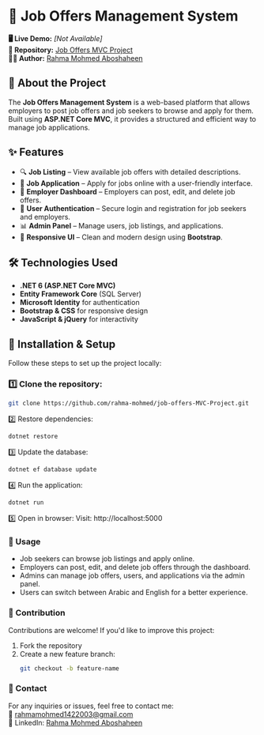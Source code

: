 # 💼 Job Offers Management System  

**🖥 Live Demo:** *[Not Available]*  
**📂 Repository:** [Job Offers MVC Project](https://github.com/rahma-mohmed/job-offers-MVC-Project)  
**👩‍💻 Author:** [Rahma Mohmed Aboshaheen](https://www.linkedin.com/in/rahma-aboshaheen-059868289/)  

## 📌 About the Project  
The **Job Offers Management System** is a web-based platform that allows employers to post job offers and job seekers to browse and apply for them. Built using **ASP.NET Core MVC**, it provides a structured and efficient way to manage job applications.  

## ✨ Features  
- 🔍 **Job Listing** – View available job offers with detailed descriptions.  
- 📝 **Job Application** – Apply for jobs online with a user-friendly interface.  
- 🏢 **Employer Dashboard** – Employers can post, edit, and delete job offers.  
- 👤 **User Authentication** – Secure login and registration for job seekers and employers.  
- 📊 **Admin Panel** – Manage users, job listings, and applications.  
- 🎨 **Responsive UI** – Clean and modern design using **Bootstrap**.  

## 🛠 Technologies Used  
- **.NET 6 (ASP.NET Core MVC)**  
- **Entity Framework Core** (SQL Server)  
- **Microsoft Identity** for authentication  
- **Bootstrap & CSS** for responsive design  
- **JavaScript & jQuery** for interactivity  

## 🚀 Installation & Setup  

Follow these steps to set up the project locally:  

### 1️⃣ Clone the repository:  
```sh
git clone https://github.com/rahma-mohmed/job-offers-MVC-Project.git
```
2️⃣ Restore dependencies:
```sh
dotnet restore
```
3️⃣ Update the database:
```sh
dotnet ef database update
```
4️⃣ Run the application:
```sh
dotnet run
```
5️⃣ Open in browser:
Visit: http://localhost:5000

### 📜 Usage
- Job seekers can browse job listings and apply online.  
- Employers can post, edit, and delete job offers through the dashboard.  
- Admins can manage job offers, users, and applications via the admin panel.  
- Users can switch between Arabic and English for a better experience.

  
### 🤝 Contribution
Contributions are welcome! If you'd like to improve this project:  

1. Fork the repository  
2. Create a new feature branch:  
   ```sh
   git checkout -b feature-name
   ```

### 📩 Contact  
For any inquiries or issues, feel free to contact me:  
📧 rahmamohmed1422003@gmail.com  
🔗 LinkedIn: [Rahma Mohmed Aboshaheen](https://www.linkedin.com/in/rahma-aboshaheen-059868289/)  

